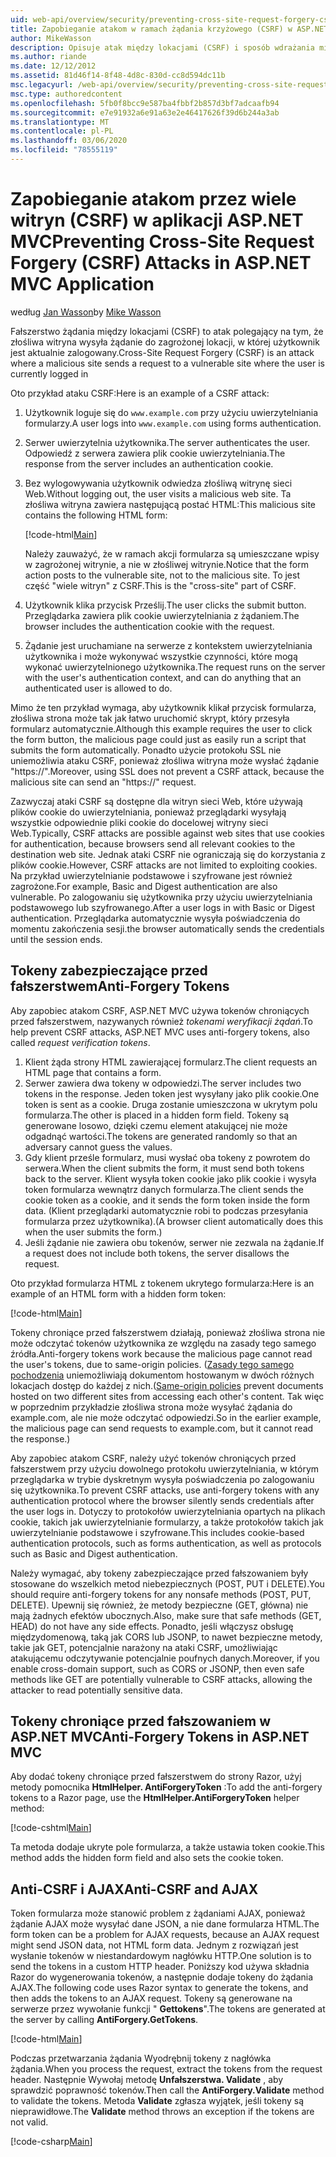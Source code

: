 ```yaml
---
uid: web-api/overview/security/preventing-cross-site-request-forgery-csrf-attacks
title: Zapobieganie atakom w ramach żądania krzyżowego (CSRF) w ASP.NET MVC
author: MikeWasson
description: Opisuje atak między lokacjami (CSRF) i sposób wdrażania miar antyCSRFowych w ASP.NET Web MVC.
ms.author: riande
ms.date: 12/12/2012
ms.assetid: 81d46f14-8f48-4d8c-830d-cc8d594dc11b
msc.legacyurl: /web-api/overview/security/preventing-cross-site-request-forgery-csrf-attacks
msc.type: authoredcontent
ms.openlocfilehash: 5fb0f8bcc9e587ba4fbbf2b857d3bf7adcaafb94
ms.sourcegitcommit: e7e91932a6e91a63e2e46417626f39d6b244a3ab
ms.translationtype: MT
ms.contentlocale: pl-PL
ms.lasthandoff: 03/06/2020
ms.locfileid: "78555119"
---
```

# <a name="preventing-cross-site-request-forgery-csrf-attacks-in-aspnet-mvc-application"></a><span data-ttu-id="e5dca-103">Zapobieganie atakom przez wiele witryn (CSRF) w aplikacji ASP.NET MVC</span><span class="sxs-lookup"><span data-stu-id="e5dca-103">Preventing Cross-Site Request Forgery (CSRF) Attacks in ASP.NET MVC Application</span></span>

<span data-ttu-id="e5dca-104">według [Jan Wasson](https://github.com/MikeWasson)</span><span class="sxs-lookup"><span data-stu-id="e5dca-104">by [Mike Wasson](https://github.com/MikeWasson)</span></span>

<span data-ttu-id="e5dca-105">Fałszerstwo żądania między lokacjami (CSRF) to atak polegający na tym, że złośliwa witryna wysyła żądanie do zagrożonej lokacji, w której użytkownik jest aktualnie zalogowany.</span><span class="sxs-lookup"><span data-stu-id="e5dca-105">Cross-Site Request Forgery (CSRF) is an attack where a malicious site sends a request to a vulnerable site where the user is currently logged in</span></span>

<span data-ttu-id="e5dca-106">Oto przykład ataku CSRF:</span><span class="sxs-lookup"><span data-stu-id="e5dca-106">Here is an example of a CSRF attack:</span></span>

1. <span data-ttu-id="e5dca-107">Użytkownik loguje się do `www.example.com` przy użyciu uwierzytelniania formularzy.</span><span class="sxs-lookup"><span data-stu-id="e5dca-107">A user logs into `www.example.com` using forms authentication.</span></span>
2. <span data-ttu-id="e5dca-108">Serwer uwierzytelnia użytkownika.</span><span class="sxs-lookup"><span data-stu-id="e5dca-108">The server authenticates the user.</span></span> <span data-ttu-id="e5dca-109">Odpowiedź z serwera zawiera plik cookie uwierzytelniania.</span><span class="sxs-lookup"><span data-stu-id="e5dca-109">The response from the server includes an authentication cookie.</span></span>
3. <span data-ttu-id="e5dca-110">Bez wylogowywania użytkownik odwiedza złośliwą witrynę sieci Web.</span><span class="sxs-lookup"><span data-stu-id="e5dca-110">Without logging out, the user visits a malicious web site.</span></span> <span data-ttu-id="e5dca-111">Ta złośliwa witryna zawiera następującą postać HTML:</span><span class="sxs-lookup"><span data-stu-id="e5dca-111">This malicious site contains the following HTML form:</span></span> 

    [!code-html[Main](preventing-cross-site-request-forgery-csrf-attacks/samples/sample1.html)]

    <span data-ttu-id="e5dca-112">Należy zauważyć, że w ramach akcji formularza są umieszczane wpisy w zagrożonej witrynie, a nie w złośliwej witrynie.</span><span class="sxs-lookup"><span data-stu-id="e5dca-112">Notice that the form action posts to the vulnerable site, not to the malicious site.</span></span> <span data-ttu-id="e5dca-113">To jest część "wiele witryn" z CSRF.</span><span class="sxs-lookup"><span data-stu-id="e5dca-113">This is the "cross-site" part of CSRF.</span></span>
4. <span data-ttu-id="e5dca-114">Użytkownik klika przycisk Prześlij.</span><span class="sxs-lookup"><span data-stu-id="e5dca-114">The user clicks the submit button.</span></span> <span data-ttu-id="e5dca-115">Przeglądarka zawiera plik cookie uwierzytelniania z żądaniem.</span><span class="sxs-lookup"><span data-stu-id="e5dca-115">The browser includes the authentication cookie with the request.</span></span>
5. <span data-ttu-id="e5dca-116">Żądanie jest uruchamiane na serwerze z kontekstem uwierzytelniania użytkownika i może wykonywać wszystkie czynności, które mogą wykonać uwierzytelnionego użytkownika.</span><span class="sxs-lookup"><span data-stu-id="e5dca-116">The request runs on the server with the user's authentication context, and can do anything that an authenticated user is allowed to do.</span></span>

<span data-ttu-id="e5dca-117">Mimo że ten przykład wymaga, aby użytkownik klikał przycisk formularza, złośliwa strona może tak jak łatwo uruchomić skrypt, który przesyła formularz automatycznie.</span><span class="sxs-lookup"><span data-stu-id="e5dca-117">Although this example requires the user to click the form button, the malicious page could just as easily run a script that submits the form automatically.</span></span> <span data-ttu-id="e5dca-118">Ponadto użycie protokołu SSL nie uniemożliwia ataku CSRF, ponieważ złośliwa witryna może wysłać żądanie "https://".</span><span class="sxs-lookup"><span data-stu-id="e5dca-118">Moreover, using SSL does not prevent a CSRF attack, because the malicious site can send an "https://" request.</span></span>

<span data-ttu-id="e5dca-119">Zazwyczaj ataki CSRF są dostępne dla witryn sieci Web, które używają plików cookie do uwierzytelniania, ponieważ przeglądarki wysyłają wszystkie odpowiednie pliki cookie do docelowej witryny sieci Web.</span><span class="sxs-lookup"><span data-stu-id="e5dca-119">Typically, CSRF attacks are possible against web sites that use cookies for authentication, because browsers send all relevant cookies to the destination web site.</span></span> <span data-ttu-id="e5dca-120">Jednak ataki CSRF nie ograniczają się do korzystania z plików cookie.</span><span class="sxs-lookup"><span data-stu-id="e5dca-120">However, CSRF attacks are not limited to exploiting cookies.</span></span> <span data-ttu-id="e5dca-121">Na przykład uwierzytelnianie podstawowe i szyfrowane jest również zagrożone.</span><span class="sxs-lookup"><span data-stu-id="e5dca-121">For example, Basic and Digest authentication are also vulnerable.</span></span> <span data-ttu-id="e5dca-122">Po zalogowaniu się użytkownika przy użyciu uwierzytelniania podstawowego lub szyfrowanego.</span><span class="sxs-lookup"><span data-stu-id="e5dca-122">After a user logs in with Basic or Digest authentication.</span></span> <span data-ttu-id="e5dca-123">Przeglądarka automatycznie wysyła poświadczenia do momentu zakończenia sesji.</span><span class="sxs-lookup"><span data-stu-id="e5dca-123">the browser automatically sends the credentials until the session ends.</span></span>

## <a name="anti-forgery-tokens"></a><span data-ttu-id="e5dca-124">Tokeny zabezpieczające przed fałszerstwem</span><span class="sxs-lookup"><span data-stu-id="e5dca-124">Anti-Forgery Tokens</span></span>

<span data-ttu-id="e5dca-125">Aby zapobiec atakom CSRF, ASP.NET MVC używa tokenów chroniących przed fałszerstwem, nazywanych również *tokenami weryfikacji żądań*.</span><span class="sxs-lookup"><span data-stu-id="e5dca-125">To help prevent CSRF attacks, ASP.NET MVC uses anti-forgery tokens, also called *request verification tokens*.</span></span>

1. <span data-ttu-id="e5dca-126">Klient żąda strony HTML zawierającej formularz.</span><span class="sxs-lookup"><span data-stu-id="e5dca-126">The client requests an HTML page that contains a form.</span></span>
2. <span data-ttu-id="e5dca-127">Serwer zawiera dwa tokeny w odpowiedzi.</span><span class="sxs-lookup"><span data-stu-id="e5dca-127">The server includes two tokens in the response.</span></span> <span data-ttu-id="e5dca-128">Jeden token jest wysyłany jako plik cookie.</span><span class="sxs-lookup"><span data-stu-id="e5dca-128">One token is sent as a cookie.</span></span> <span data-ttu-id="e5dca-129">Druga zostanie umieszczona w ukrytym polu formularza.</span><span class="sxs-lookup"><span data-stu-id="e5dca-129">The other is placed in a hidden form field.</span></span> <span data-ttu-id="e5dca-130">Tokeny są generowane losowo, dzięki czemu element atakującej nie może odgadnąć wartości.</span><span class="sxs-lookup"><span data-stu-id="e5dca-130">The tokens are generated randomly so that an adversary cannot guess the values.</span></span>
3. <span data-ttu-id="e5dca-131">Gdy klient prześle formularz, musi wysłać oba tokeny z powrotem do serwera.</span><span class="sxs-lookup"><span data-stu-id="e5dca-131">When the client submits the form, it must send both tokens back to the server.</span></span> <span data-ttu-id="e5dca-132">Klient wysyła token cookie jako plik cookie i wysyła token formularza wewnątrz danych formularza.</span><span class="sxs-lookup"><span data-stu-id="e5dca-132">The client sends the cookie token as a cookie, and it sends the form token inside the form data.</span></span> <span data-ttu-id="e5dca-133">(Klient przeglądarki automatycznie robi to podczas przesyłania formularza przez użytkownika).</span><span class="sxs-lookup"><span data-stu-id="e5dca-133">(A browser client automatically does this when the user submits the form.)</span></span>
4. <span data-ttu-id="e5dca-134">Jeśli żądanie nie zawiera obu tokenów, serwer nie zezwala na żądanie.</span><span class="sxs-lookup"><span data-stu-id="e5dca-134">If a request does not include both tokens, the server disallows the request.</span></span>

<span data-ttu-id="e5dca-135">Oto przykład formularza HTML z tokenem ukrytego formularza:</span><span class="sxs-lookup"><span data-stu-id="e5dca-135">Here is an example of an HTML form with a hidden form token:</span></span>

[!code-html[Main](preventing-cross-site-request-forgery-csrf-attacks/samples/sample2.html)]

<span data-ttu-id="e5dca-136">Tokeny chroniące przed fałszerstwem działają, ponieważ złośliwa strona nie może odczytać tokenów użytkownika ze względu na zasady tego samego źródła.</span><span class="sxs-lookup"><span data-stu-id="e5dca-136">Anti-forgery tokens work because the malicious page cannot read the user's tokens, due to same-origin policies.</span></span> <span data-ttu-id="e5dca-137">([Zasady tego samego pochodzenia](http://www.w3.org/Security/wiki/Same_Origin_Policy) uniemożliwiają dokumentom hostowanym w dwóch różnych lokacjach dostęp do każdej z nich.</span><span class="sxs-lookup"><span data-stu-id="e5dca-137">([Same-origin policies](http://www.w3.org/Security/wiki/Same_Origin_Policy) prevent documents hosted on two different sites from accessing each other's content.</span></span> <span data-ttu-id="e5dca-138">Tak więc w poprzednim przykładzie złośliwa strona może wysyłać żądania do example.com, ale nie może odczytać odpowiedzi.</span><span class="sxs-lookup"><span data-stu-id="e5dca-138">So in the earlier example, the malicious page can send requests to example.com, but it cannot read the response.)</span></span>

<span data-ttu-id="e5dca-139">Aby zapobiec atakom CSRF, należy użyć tokenów chroniących przed fałszerstwem przy użyciu dowolnego protokołu uwierzytelniania, w którym przeglądarka w trybie dyskretnym wysyła poświadczenia po zalogowaniu się użytkownika.</span><span class="sxs-lookup"><span data-stu-id="e5dca-139">To prevent CSRF attacks, use anti-forgery tokens with any authentication protocol where the browser silently sends credentials after the user logs in.</span></span> <span data-ttu-id="e5dca-140">Dotyczy to protokołów uwierzytelniania opartych na plikach cookie, takich jak uwierzytelnianie formularzy, a także protokołów takich jak uwierzytelnianie podstawowe i szyfrowane.</span><span class="sxs-lookup"><span data-stu-id="e5dca-140">This includes cookie-based authentication protocols, such as forms authentication, as well as protocols such as Basic and Digest authentication.</span></span>

<span data-ttu-id="e5dca-141">Należy wymagać, aby tokeny zabezpieczające przed fałszowaniem były stosowane do wszelkich metod niebezpiecznych (POST, PUT i DELETE).</span><span class="sxs-lookup"><span data-stu-id="e5dca-141">You should require anti-forgery tokens for any nonsafe methods (POST, PUT, DELETE).</span></span> <span data-ttu-id="e5dca-142">Upewnij się również, że metody bezpieczne (GET, główna) nie mają żadnych efektów ubocznych.</span><span class="sxs-lookup"><span data-stu-id="e5dca-142">Also, make sure that safe methods (GET, HEAD) do not have any side effects.</span></span> <span data-ttu-id="e5dca-143">Ponadto, jeśli włączysz obsługę międzydomenową, taką jak CORS lub JSONP, to nawet bezpieczne metody, takie jak GET, potencjalnie narażony na ataki CSRF, umożliwiając atakującemu odczytywanie potencjalnie poufnych danych.</span><span class="sxs-lookup"><span data-stu-id="e5dca-143">Moreover, if you enable cross-domain support, such as CORS or JSONP, then even safe methods like GET are potentially vulnerable to CSRF attacks, allowing the attacker to read potentially sensitive data.</span></span>

## <a name="anti-forgery-tokens-in-aspnet-mvc"></a><span data-ttu-id="e5dca-144">Tokeny chroniące przed fałszowaniem w ASP.NET MVC</span><span class="sxs-lookup"><span data-stu-id="e5dca-144">Anti-Forgery Tokens in ASP.NET MVC</span></span>

<span data-ttu-id="e5dca-145">Aby dodać tokeny chroniące przed fałszerstwem do strony Razor, użyj metody pomocnika **HtmlHelper. AntiForgeryToken** :</span><span class="sxs-lookup"><span data-stu-id="e5dca-145">To add the anti-forgery tokens to a Razor page, use the **HtmlHelper.AntiForgeryToken** helper method:</span></span>

[!code-cshtml[Main](preventing-cross-site-request-forgery-csrf-attacks/samples/sample3.cshtml)]

<span data-ttu-id="e5dca-146">Ta metoda dodaje ukryte pole formularza, a także ustawia token cookie.</span><span class="sxs-lookup"><span data-stu-id="e5dca-146">This method adds the hidden form field and also sets the cookie token.</span></span>

## <a name="anti-csrf-and-ajax"></a><span data-ttu-id="e5dca-147">Anti-CSRF i AJAX</span><span class="sxs-lookup"><span data-stu-id="e5dca-147">Anti-CSRF and AJAX</span></span>

<span data-ttu-id="e5dca-148">Token formularza może stanowić problem z żądaniami AJAX, ponieważ żądanie AJAX może wysyłać dane JSON, a nie dane formularza HTML.</span><span class="sxs-lookup"><span data-stu-id="e5dca-148">The form token can be a problem for AJAX requests, because an AJAX request might send JSON data, not HTML form data.</span></span> <span data-ttu-id="e5dca-149">Jednym z rozwiązań jest wysłanie tokenów w niestandardowym nagłówku HTTP.</span><span class="sxs-lookup"><span data-stu-id="e5dca-149">One solution is to send the tokens in a custom HTTP header.</span></span> <span data-ttu-id="e5dca-150">Poniższy kod używa składnia Razor do wygenerowania tokenów, a następnie dodaje tokeny do żądania AJAX.</span><span class="sxs-lookup"><span data-stu-id="e5dca-150">The following code uses Razor syntax to generate the tokens, and then adds the tokens to an AJAX request.</span></span> <span data-ttu-id="e5dca-151">Tokeny są generowane na serwerze przez wywołanie funkcji " **Gettokens**".</span><span class="sxs-lookup"><span data-stu-id="e5dca-151">The tokens are generated at the server by calling **AntiForgery.GetTokens**.</span></span>

[!code-html[Main](preventing-cross-site-request-forgery-csrf-attacks/samples/sample4.html)]

<span data-ttu-id="e5dca-152">Podczas przetwarzania żądania Wyodrębnij tokeny z nagłówka żądania.</span><span class="sxs-lookup"><span data-stu-id="e5dca-152">When you process the request, extract the tokens from the request header.</span></span> <span data-ttu-id="e5dca-153">Następnie Wywołaj metodę **Unfałszerstwa. Validate** , aby sprawdzić poprawność tokenów.</span><span class="sxs-lookup"><span data-stu-id="e5dca-153">Then call the **AntiForgery.Validate** method to validate the tokens.</span></span> <span data-ttu-id="e5dca-154">Metoda **Validate** zgłasza wyjątek, jeśli tokeny są nieprawidłowe.</span><span class="sxs-lookup"><span data-stu-id="e5dca-154">The **Validate** method throws an exception if the tokens are not valid.</span></span>

[!code-csharp[Main](preventing-cross-site-request-forgery-csrf-attacks/samples/sample5.cs)]
